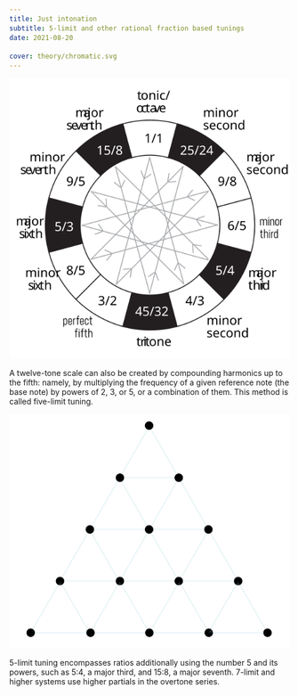 ```yaml
---
title: Just intonation
subtitle: 5-limit and other rational fraction based tunings
date: 2021-08-20

cover: theory/chromatic.svg
---
```


![](./intervals.svg)

A twelve-tone scale can also be created by compounding harmonics up to the fifth: namely, by multiplying the frequency of a given reference note (the base note) by powers of 2, 3, or 5, or a combination of them. This method is called five-limit tuning.

![](./pentactys.svg)

5-limit tuning encompasses ratios additionally using the number 5 and its powers, such as 5:4, a major third, and 15:8, a major seventh. 7-limit and higher systems use higher partials in the overtone series.
